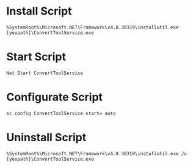 # Install Script
```
%SystemRoot%\Microsoft.NET\Framework\v4.0.30319\installutil.exe [youpath]\ConvertToolService.exe
```

# Start Script
```
Net Start ConvertToolService
```

# Configurate Script
```
sc config ConvertToolService start= auto
```

# Uninstall Script
```
%SystemRoot%\Microsoft.NET\Framework\v4.0.30319\installutil.exe /u [youpath]\ConvertToolService.exe
```